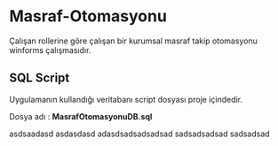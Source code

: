 # Masraf-Otomasyonu
Çalışan rollerine göre çalışan bir kurumsal masraf takip otomasyonu winforms çalışmasıdır.

## SQL Script
Uygulamanın kullandığı veritabanı script dosyası proje içindedir.

Dosya adı : **MasrafOtomasyonuDB.sql**

asdsaadasd
asdasdasd
adasdsadsadsadsad
sadsadsadsad
sadsadsad
